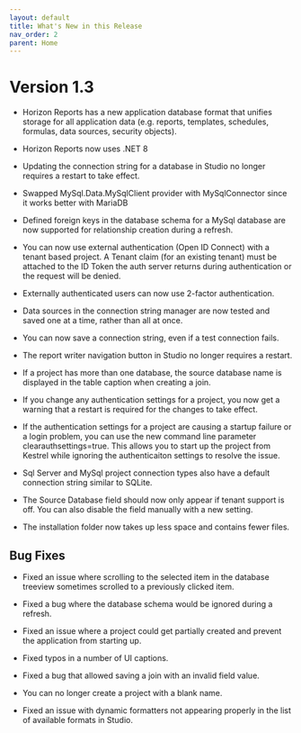 ```yaml
---
layout: default
title: What's New in this Release
nav_order: 2
parent: Home
---
```


# Version 1.3

* Horizon Reports has a new application database format that unifies storage for all application data (e.g. reports, templates, schedules, formulas, data sources, security objects).

* Horizon Reports now uses .NET 8

* Updating the connection string for a database in Studio no longer requires a restart to take effect. 

* Swapped MySql.Data.MySqlClient provider with MySqlConnector since it works better with MariaDB

* Defined foreign keys in the database schema for a MySql database are now supported for relationship creation during a refresh.

* You can now use external authentication (Open ID Connect) with a tenant based project. A Tenant claim (for an existing tenant) must be attached to the ID Token the auth server returns during authentication or the request will be denied.  

* Externally authenticated users can now use 2-factor authentication.

* Data sources in the connection string manager are now tested and saved one at a time, rather than all at once. 

* You can now save a connection string, even if a test connection fails. 

* The report writer navigation button in Studio no longer requires a restart.

* If a project has more than one database, the source database name is displayed in the table caption when creating a join.

* If you change any authentication settings for a project, you now get a warning that a restart is required for the changes to take effect.

* If the authentication settings for a project are causing a startup failure or a login problem, you can use the new command line parameter clearauthsettings=true. This allows you to start up the project from Kestrel while ignoring the authenticaiton settings to resolve the issue.

* Sql Server and MySql project connection types also have a default connection string similar to SQLite.

* The Source Database field should now only appear if tenant support is off. You can also disable the field manually with a new setting.

* The installation folder now takes up less space and contains fewer files.

## Bug Fixes

* Fixed an issue where scrolling to the selected item in the database treeview sometimes scrolled to a previously clicked item.

* Fixed a bug where the database schema would be ignored during a refresh. 

* Fixed an issue where a project could get partially created and prevent the application from starting up.

* Fixed typos in a number of UI captions.

* Fixed a bug that allowed saving a join with an invalid field value.

* You can no longer create a project with a blank name.

* Fixed an issue with dynamic formatters not appearing properly in the list of available formats in Studio.
